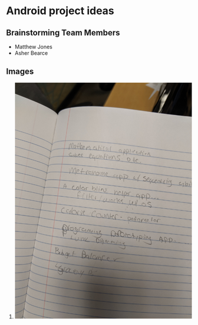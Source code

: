 # Android project ideas

## Brainstorming Team Members

- Matthew Jones
- Asher Bearce
 
 ## Images
 
1. ![Notepad Photo](applicationbrainstorming.jpg)